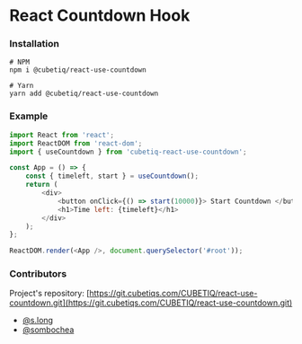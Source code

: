 # React Countdown Hook

### Installation
```shell script
# NPM
npm i @cubetiq/react-use-countdown

# Yarn
yarn add @cubetiq/react-use-countdown
```

### Example
```js
import React from 'react';
import ReactDOM from 'react-dom';
import { useCountdown } from 'cubetiq-react-use-countdown';

const App = () => {
    const { timeleft, start } = useCountdown();
    return (
        <div>
            <button onClick={() => start(10000)}> Start Countdown </button>
            <h1>Time left: {timeleft}</h1>
        </div>
    );
};

ReactDOM.render(<App />, document.querySelector('#root'));
```

### Contributors
Project's repository: [https://git.cubetiqs.com/CUBETIQ/react-use-countdown.git](https://git.cubetiqs.com/CUBETIQ/react-use-countdown.git)
- [@s.long](https://git.cubetiqs.com/s.long)
- [@sombochea](https://git.cubetiqs.com/sombochea)